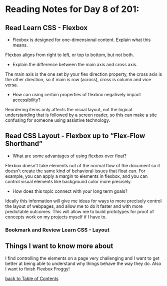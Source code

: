 # Reading Notes for Day 8 of 201:

## Read Learn CSS - Flexbox

- Flexbox is designed for one-dimensional content. Explain what this means.

Flexbox aligns from right to left, or top to bottom, but not both.

- Explain the difference between the main axis and cross axis.

The main axis is the one set by your flex direction property, the cross axis is the other direction, so if main is row (across), cross is column and vice versa.

- How can using certain properties of flexbox negatively impact accessibility?

Reordering items only affects the visual layout, not the logical understanding that is followed by a screen reader, so this can make a site confusing for someone using assistive technology.

## Read CSS Layout - Flexbox up to “Flex-Flow Shorthand”

- What are some advantages of using flexbox over float?

Flexbox doesn't take elements out of the normal flow of the document so it doesn't create the same kind of behavioral issues that float can. For example, you can apply a margin to elements in flexbox, and you can control visual elements like background color more precisely.

- How does this topic connect with your long term goals?

Ideally this information will give me ideas for ways to more precisely control the layout of webpages, and allow me to do it faster and with more predictable outcomes. This will allow me to build prototypes for proof of concepts work on my projects myself if I have to.

### Bookmark and Review Learn CSS - Layout

## Things I want to know more about

I find controlling the elements on a page very challenging and I want to get better at being able to understand why things behave the way they do. Also I want to finish Flexbox Froggy!

[back to Table of Contents](./README.md)
